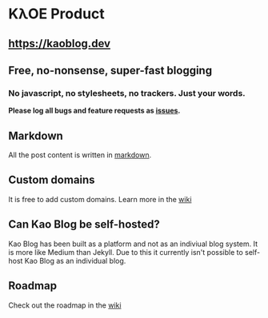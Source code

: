 # KλOE Product
## https://kaoblog.dev

## Free, no-nonsense, super-fast blogging
### No javascript, no stylesheets, no trackers. Just your words.

**Please log all bugs and feature requests as [issues](https://github.com/kaopass/kaoblog/issues).**

## Markdown
All the post content is written in [markdown](https://github.com/adam-p/markdown-here/wiki/Markdown-Cheatsheet).

## Custom domains
It is free to add custom domains. Learn more in the [wiki](https://github.com/kaopass/kaoblog/wiki/Custom-domains)

## Can Kao Blog be self-hosted? 
Kao Blog has been built as a platform and not as an indiviual blog system.
It is more like Medium than Jekyll. Due to this it currently isn't possible to self-host Kao Blog as an individual blog.

## Roadmap
Check out the roadmap in the [wiki](https://github.com/kaopass/kaoblog/wiki/Roadmap)

